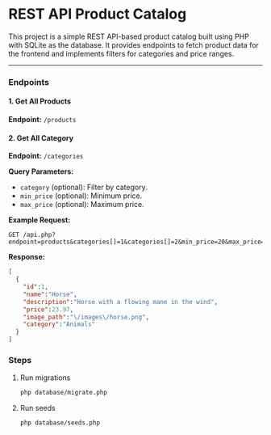 # REST API Product Catalog

This project is a simple REST API-based product catalog built using PHP with SQLite as the database. It provides endpoints to fetch product data for the frontend and implements filters for categories and price ranges.

---

### Endpoints

#### 1. **Get All Products**
**Endpoint:** `/products`

#### 2. **Get All Category**
**Endpoint:** `/categories`

**Query Parameters:**
- `category` (optional): Filter by category.
- `min_price` (optional): Minimum price.
- `max_price` (optional): Maximum price.

**Example Request:**
```
GET /api.php?endpoint=products&categories[]=1&categories[]=2&min_price=20&max_price=30
```

**Response:**
```json
[
  {
    "id":1,
    "name":"Horse",
    "description":"Horse with a flowing mane in the wind",
    "price":23.97,
    "image_path":"\/images\/horse.png",
    "category":"Animals"
  }
]
```

### Steps
1. Run migrations
   ```bash
   php database/migrate.php
   ```

2. Run seeds
   ```bash
   php database/seeds.php
   ```
